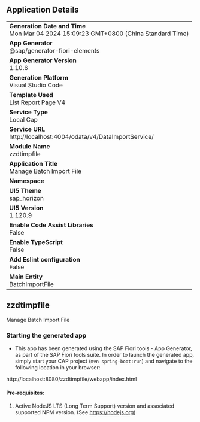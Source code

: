 ## Application Details
|               |
| ------------- |
|**Generation Date and Time**<br>Mon Mar 04 2024 15:09:23 GMT+0800 (China Standard Time)|
|**App Generator**<br>@sap/generator-fiori-elements|
|**App Generator Version**<br>1.10.6|
|**Generation Platform**<br>Visual Studio Code|
|**Template Used**<br>List Report Page V4|
|**Service Type**<br>Local Cap|
|**Service URL**<br>http://localhost:4004/odata/v4/DataImportService/
|**Module Name**<br>zzdtimpfile|
|**Application Title**<br>Manage Batch Import File|
|**Namespace**<br>|
|**UI5 Theme**<br>sap_horizon|
|**UI5 Version**<br>1.120.9|
|**Enable Code Assist Libraries**<br>False|
|**Enable TypeScript**<br>False|
|**Add Eslint configuration**<br>False|
|**Main Entity**<br>BatchImportFile|

## zzdtimpfile

Manage Batch Import File

### Starting the generated app

-   This app has been generated using the SAP Fiori tools - App Generator, as part of the SAP Fiori tools suite.  In order to launch the generated app, simply start your CAP project (```mvn spring-boot:run```) and navigate to the following location in your browser:

http://localhost:8080/zzdtimpfile/webapp/index.html

#### Pre-requisites:

1. Active NodeJS LTS (Long Term Support) version and associated supported NPM version.  (See https://nodejs.org)


